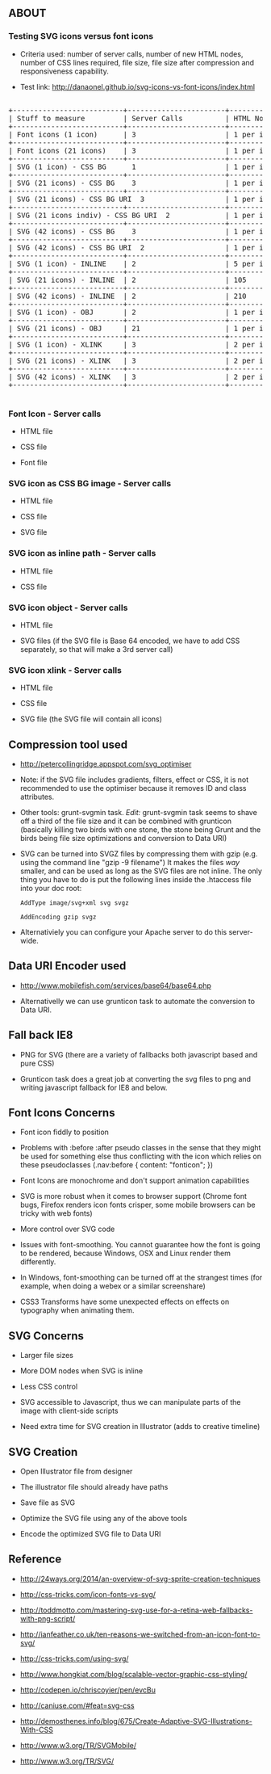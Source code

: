 ## ABOUT

### Testing SVG icons versus font icons

-   Criteria used: number of server calls, number of new HTML nodes,
    number of CSS lines required, file size, file size after compression
    and responsiveness capability.

-   Test link:
    <http://danaonel.github.io/svg-icons-vs-font-icons/index.html>

<pre>
	
+--------------------------+-----------------------+--------------+-----------------+-----------------------+-----------------------+-----------------------+
| Stuff to measure         | Server Calls          | HTML Nodes   |   CSS Lines     | File Size             | Compression           | Responsive            |
+--------------------------+-----------------------+--------------+-----------------+-----------------------+-----------------------+-----------------------+
| Font icons (1 icon)      | 3                     | 1 per icon   | 31              | 1.3k                  | NA                    | Yes                   |
+--------------------------+-----------------------+--------------+-----------------+-----------------------+-----------------------+-----------------------+
| Font icons (21 icons)    | 3                     | 1 per icon   | 91              | 3.9K                  | NA                    | Yes                   |
+--------------------------+-----------------------+--------------+-----------------+-----------------------+-----------------------+-----------------------+
| SVG (1 icon) - CSS BG      1                     | 1 per icon   | 15              | 0.9K                  | 0.3k                  | Yes                   |
+--------------------------+-----------------------+--------------+-----------------+-----------------------+-----------------------+-----------------------+
| SVG (21 icons) - CSS BG    3                     | 1 per icon   | 133             | 18.5K                 | 14.0k                 | No                    |
+--------------------------+-----------------------+--------------+-----------------+-----------------------+-----------------------+-----------------------+
| SVG (21 icons) - CSS BG URI  3                   | 1 per icon   | 133             | 9K                    | NA                    | No                    |
+--------------------------+-----------------------+--------------+-----------------+-----------------------+-----------------------+-----------------------+
| SVG (21 icons indiv) - CSS BG URI  2             | 1 per icon   | 73              | 7.4K                  | NA                    | Yes                   |
+--------------------------+-----------------------+--------------+-----------------+-----------------------+-----------------------+-----------------------+
| SVG (42 icons) - CSS BG    3                     | 1 per icon   | 263             | 36.3K                 | 26.0k                 | No                    |
+--------------------------+-----------------------+--------------+-----------------+-----------------------+-----------------------+-----------------------+
| SVG (42 icons) - CSS BG URI  2                   | 1 per icon   | 263             | 15.2K                 | 26.0k                 | No                    |
+--------------------------+-----------------------+--------------+-----------------+-----------------------+-----------------------+-----------------------+
| SVG (1 icon) - INLINE    | 2                     | 5 per icon   | 16              | 0.2K                  | NA                    | Yes                   |
+--------------------------+-----------------------+--------------+-----------------+-----------------------+-----------------------+-----------------------+
| SVG (21 icons) - INLINE  | 2                     | 105          | 16              | 3.6K                  | NA                    | Yes                   |
+--------------------------+-----------------------+--------------+-----------------+-----------------------+-----------------------+-----------------------+
| SVG (42 icons) - INLINE  | 2                     | 210          | 16              | 4.1K                  | NA                    | Yes                   |
+--------------------------+-----------------------+--------------+-----------------+-----------------------+-----------------------+-----------------------+
| SVG (1 icon) - OBJ       | 2                     | 1 per icon   | 0               | 0.9K                  | NA                    | Yes                   |
+--------------------------+-----------------------+--------------+-----------------+-----------------------+-----------------------+-----------------------+
| SVG (21 icons) - OBJ     | 21                    | 1 per icon   | 0               | 24.6K                 | NA                    | Yes                   |
+--------------------------+-----------------------+--------------+-----------------+-----------------------+-----------------------+-----------------------+
| SVG (1 icon) - XLINK     | 3                     | 2 per icon   | 10              | 0.9K                  | NA                    | Yes                   |
+--------------------------+-----------------------+--------------+-----------------+-----------------------+-----------------------+-----------------------+
| SVG (21 icons) - XLINK   | 3                     | 2 per icon   | 10              | 3.6K                  | NA                    | Yes                   |
+--------------------------+-----------------------+--------------+-----------------+-----------------------+-----------------------+-----------------------+
| SVG (42 icons) - XLINK   | 3                     | 2 per icon   | 10              | 4.1K                  | NA                    | Yes                   |
+--------------------------+-----------------------+--------------+-----------------+-----------------------+-----------------------+-----------------------+

</pre>

### Font Icon - Server calls

-   HTML file

-   CSS file

-   Font file

### SVG icon as CSS BG image - Server calls

-   HTML file

-   CSS file

-   SVG file

### SVG icon as inline path - Server calls

-   HTML file

-   CSS file

### SVG icon object - Server calls

-   HTML file

-   SVG files (if the SVG file is Base 64 encoded, we have to add CSS
    separately, so that will make a 3rd server call)

### SVG icon xlink - Server calls

-   HTML file

-   CSS file

-   SVG file (the SVG file will contain all icons)

## Compression tool used

-   <http://petercollingridge.appspot.com/svg_optimiser>

-   Note: if the SVG file includes gradients, filters, effect or CSS, it
    is not recommended to use the optimiser because it removes ID and
    class attributes.

-   Other tools: grunt-svgmin task. *Edit:* grunt-svgmin task seems to
    shave off a third of the file size and it can be combined with
    grunticon (basically killing two birds with one stone, the stone
    being Grunt and the birds being file size optimizations and
    conversion to Data URI)

-   SVG can be turned into SVGZ files by compressing them with gzip
    (e.g. using the command line "gzip -9 filename") It makes the files
    *way* smaller, and can be used as long as the SVG files are not
    inline. The only thing you have to do is put the following lines
    inside the .htaccess file into your doc root:

    `AddType image/svg+xml svg svgz`

    `AddEncoding gzip svgz`

-   Alternativiely you can configure your Apache server to do this
    server-wide.

## Data URI Encoder used

-   <http://www.mobilefish.com/services/base64/base64.php>

-   Alternativelly we can use grunticon task to automate the conversion
    to Data URI.

## Fall back IE8

-   PNG for SVG (there are a variety of fallbacks both javascript based
    and pure CSS)

-   Grunticon task does a great job at converting the svg files to png
    and writing javascript fallback for IE8 and below.

## Font Icons Concerns

-   Font icon fiddly to position

-   Problems with :before :after pseudo classes in the sense that they
    might be used for something else thus conflicting with the icon
    which relies on these pseudoclasses (.nav:before { content:
    "fonticon"; })

-   Font Icons are monochrome and don't support animation capabilities

-   SVG is more robust when it comes to browser support (Chrome font
    bugs, Firefox renders icon fonts crisper, some mobile browsers can
    be tricky with web fonts)

-   More control over SVG code

-   Issues with font-smoothing. You cannot guarantee how the font is
    going to be rendered, because Windows, OSX and Linux render them
    differently.

-   In Windows, font-smoothing can be turned off at the strangest times
    (for example, when doing a webex or a similar screenshare)

-   CSS3 Transforms have some unexpected effects on effects on
    typography when animating them.

## SVG Concerns

-   Larger file sizes

-   More DOM nodes when SVG is inline

-   Less CSS control

-   SVG accessible to Javascript, thus we can manipulate parts of the
    image with client-side scripts

-   Need extra time for SVG creation in Illustrator (adds to creative
    timeline)

## SVG Creation

-   Open Illustrator file from designer

-   The illustrator file should already have paths

-   Save file as SVG

-   Optimize the SVG file using any of the above tools

-   Encode the optimized SVG file to Data URI

## Reference

-   <http://24ways.org/2014/an-overview-of-svg-sprite-creation-techniques>

-   <http://css-tricks.com/icon-fonts-vs-svg/>

-   <http://toddmotto.com/mastering-svg-use-for-a-retina-web-fallbacks-with-png-script/>

-   <http://ianfeather.co.uk/ten-reasons-we-switched-from-an-icon-font-to-svg/>

-   <http://css-tricks.com/using-svg/>

-   <http://www.hongkiat.com/blog/scalable-vector-graphic-css-styling/>

-   <http://codepen.io/chriscoyier/pen/evcBu>

-   <http://caniuse.com/#feat=svg-css>

-   <http://demosthenes.info/blog/675/Create-Adaptive-SVG-Illustrations-With-CSS>

-   <http://www.w3.org/TR/SVGMobile/>

-   <http://www.w3.org/TR/SVG/>



